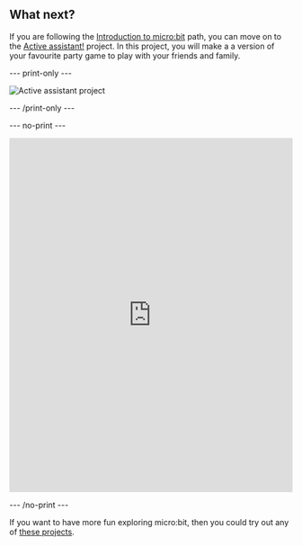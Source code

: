 ## What next?

If you are following the [Introduction to micro:bit](https://projects.raspberrypi.org/en/raspberrypi/microbit-intro) path, you can move on to the [Active assistant!](https://projects.raspberrypi.org/en/projects/active-assistant) project. In this project, you will make a a version of your favourite party game to play with your friends and family.

--- print-only ---

![Active assistant project](images/projectname-project.png)

--- /print-only ---

--- no-print ---

<div style="position:relative;height:0;padding-bottom:125%;overflow:hidden;"><iframe style="position:absolute;top:0;left:0;width:100%;height:100%;" src="https://makecode.microbit.org/---run?id=S44727-82649-75784-15537" allowfullscreen="allowfullscreen" sandbox="allow-popups allow-forms allow-scripts allow-same-origin" frameborder="0"></iframe></div>

--- /no-print ---

If you want to have more fun exploring micro:bit, then you could try out any of [these projects](https://projects.raspberrypi.org/en/projects?hardware%5B%5D=microbit).
